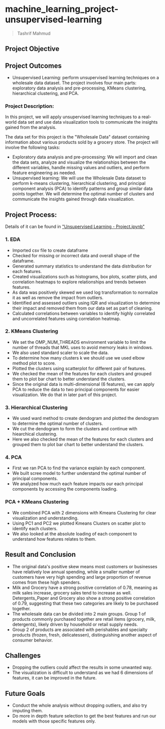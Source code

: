 # machine_learning_project-unsupervised-learning
> Tashrif Mahmud

## Project Objective

## Project Outcomes
- Unsupervised Learning: perform unsupervised learning techniques on a wholesale data dataset. The project involves four main parts: exploratory data analysis and pre-processing, KMeans clustering, hierarchical clustering, and PCA.

### Project Description:
In this project, we will apply unsupervised learning techniques to a real-world data set and use data visualization tools to communicate the insights gained from the analysis.

The data set for this project is the "Wholesale Data" dataset containing information about various products sold by a grocery store.
The project will involve the following tasks:

-	Exploratory data analysis and pre-processing: We will import and clean the data sets, analyze and visualize the relationships between the different variables, handle missing values and outliers, and perform feature engineering as needed.
-	Unsupervised learning: We will use the Wholesale Data dataset to perform k-means clustering, hierarchical clustering, and principal component analysis (PCA) to identify patterns and group similar data points together. We will determine the optimal number of clusters and communicate the insights gained through data visualization.

## Project Process:
Details of it can be found in ["Unsupervised Learning - Project.ipynb"]()

### 1. EDA
* Imported csv file to create dataframe
* Checked for missing or incorrect data and overall shape of the dataframe.
* Generated summary statistics to understand the data distribution for each features.
* Created visualizations such as histograms, box plots, scatter plots, and correlation heatmaps to explore relationships and trends between features.
* As data was positively skewed we used log transformation to normalize it as well as remove the impact from outliers.
* Identified and assessed outliers using IQR and visualization to determine their impact and removed them from our data set as part of cleaning.
* Calculated correlations between variables to identify highly correlated and uncorrelated features using correlation heatmap.

### 2. KMeans Clustering
* We set the OMP_NUM_THREADS environment variable to limit the number of threads that MKL uses to avoid memory leaks in windows.
* We also used standard scaler to scale the data.
* To determine how many clusters k we should use we used elbow method plot to score.
* Plotted the clusters using scatterplot for different pair of features.
* We checked the mean of the features for each clusters and grouped them to plot bar chart to better understand the clusters.
* Since the original data is multi-dimensional (6 features), we can apply PCA to reduce the data to two principal components for easier visualization. We do that in later part of this project.

### 3. Hierarchical Clustering
* We used ward method to create dendogram and plotted the dendogram to determine the optimal number of clusters.
* We cut the dendogram to form the clusters and continue with hiearchical clustering.
* Here we also checked the mean of the features for each clusters and grouped them to plot bar chart to better understand the clusters.

### 4. PCA
* First we ran PCA to find the variance explain by each component.
* We built scree model to further understand the optimal number of principal components.
* We analyzed how much each feature impacts our each principal components by accessing the components loading.

### PCA + KMeans Clustering
* We combined PCA with 2 dimensions with Kmeans Clustering for clear visualization and understanding.
* Using PC1 and PC2 we plotted Kmeans Clusters on scatter plot to identify each clusters.
* We also looked at the absolute loading of each component to understand how features relates to them.

## Result and Conclusion
* The original data's positive skew means most customers or businesses have relatively low annual spending, while a smaller number of customers have very high spending and large proportion of revenue comes from these high spenders. 
* Milk and Grocery have a strong positive correlation of 0.78, meaning as milk sales increase, grocery sales tend to increase as well. Detergents_Paper and Grocery also show a strong positive correlation of 0.79, suggesting that these two categories are likely to be purchased together.
* The wholesale data can be divided into 2 main groups. Group 1 of products commonly purchased together are retail items (grocery, milk, detergents), likely driven by household or retail supply needs.
* Group 2 of products are associated with perishables and specialty products (frozen, fresh, delicatessen), distinguishing another aspect of consumer behavior.

## Challenges
* Dropping the outliers could affect the results in some unwanted way.
* The visualization is difficult to understand as we had 6 dimensions of features, it can be improved in the future.

## Future Goals
* Conduct the whole analysis without dropping outliers, and also try imputing them.
* Do more in depth feature selection to get the best features and run our models with those specific features only.


